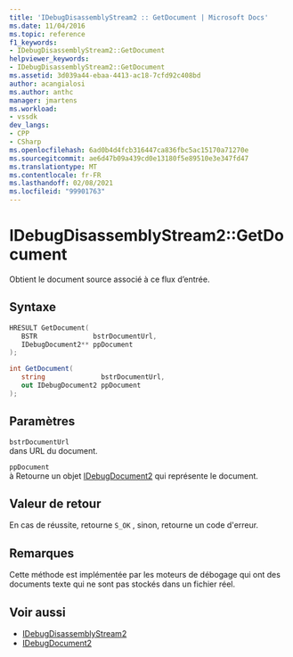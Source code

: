 ```yaml
---
title: 'IDebugDisassemblyStream2 :: GetDocument | Microsoft Docs'
ms.date: 11/04/2016
ms.topic: reference
f1_keywords:
- IDebugDisassemblyStream2::GetDocument
helpviewer_keywords:
- IDebugDisassemblyStream2::GetDocument
ms.assetid: 3d039a44-ebaa-4413-ac18-7cfd92c408bd
author: acangialosi
ms.author: anthc
manager: jmartens
ms.workload:
- vssdk
dev_langs:
- CPP
- CSharp
ms.openlocfilehash: 6ad0b4d4fcb316447ca836fbc5ac15170a71270e
ms.sourcegitcommit: ae6d47b09a439cd0e13180f5e89510e3e347fd47
ms.translationtype: MT
ms.contentlocale: fr-FR
ms.lasthandoff: 02/08/2021
ms.locfileid: "99901763"
---
```

# <a name="idebugdisassemblystream2getdocument"></a>IDebugDisassemblyStream2::GetDocument
Obtient le document source associé à ce flux d’entrée.

## <a name="syntax"></a>Syntaxe

```cpp
HRESULT GetDocument( 
   BSTR              bstrDocumentUrl,
   IDebugDocument2** ppDocument
);
```

```csharp
int GetDocument( 
   string              bstrDocumentUrl,
   out IDebugDocument2 ppDocument
);
```

## <a name="parameters"></a>Paramètres
`bstrDocumentUrl`\
dans URL du document.

`ppDocument`\
à Retourne un objet [IDebugDocument2](../../../extensibility/debugger/reference/idebugdocument2.md) qui représente le document.

## <a name="return-value"></a>Valeur de retour
 En cas de réussite, retourne `S_OK` , sinon, retourne un code d'erreur.

## <a name="remarks"></a>Remarques
 Cette méthode est implémentée par les moteurs de débogage qui ont des documents texte qui ne sont pas stockés dans un fichier réel.

## <a name="see-also"></a>Voir aussi
- [IDebugDisassemblyStream2](../../../extensibility/debugger/reference/idebugdisassemblystream2.md)
- [IDebugDocument2](../../../extensibility/debugger/reference/idebugdocument2.md)
